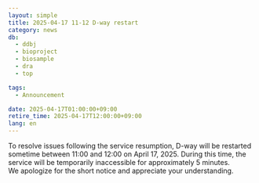 ```yaml
---
layout: simple
title: 2025-04-17 11-12 D-way restart
category: news
db:
  - ddbj
  - bioproject
  - biosample
  - dra
  - top

tags:
  - Announcement

date: 2025-04-17T01:00:00+09:00
retire_time: 2025-04-17T12:00:00+09:00
lang: en
---
```


To resolve issues following the service resumption, D-way will be restarted sometime between 11:00 and 12:00 on April 17, 2025. During this time, the service will be temporarily inaccessible for approximately 5 minutes.  
We apologize for the short notice and appreciate your understanding.